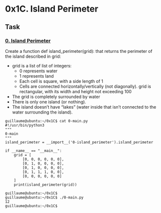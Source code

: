 # 0x1C. Island Perimeter

## Task
### [0. Island Perimeter ](./0-island_perimeter.py)
Create a function def island_perimeter(grid): that returns the perimeter of the island described in grid:

  -  grid is a list of list of integers:
       - 0 represents water
       - 1 represents land
       - Each cell is square, with a side length of 1
       - Cells are connected horizontally/vertically (not diagonally).
        grid is rectangular, with its width and height not exceeding 100
  -  The grid is completely surrounded by water
  -  There is only one island (or nothing).
  -  The island doesn’t have “lakes” (water inside that isn’t connected to the water surrounding the island).
```
guillaume@ubuntu:~/0x1C$ cat 0-main.py
#!/usr/bin/python3
"""
0-main
"""
island_perimeter = __import__('0-island_perimeter').island_perimeter

if __name__ == "__main__":
    grid = [
        [0, 0, 0, 0, 0, 0],
        [0, 1, 0, 0, 0, 0],
        [0, 1, 0, 0, 0, 0],
        [0, 1, 1, 1, 0, 0],
        [0, 0, 0, 0, 0, 0]
    ]
    print(island_perimeter(grid))

guillaume@ubuntu:~/0x1C$ 
guillaume@ubuntu:~/0x1C$ ./0-main.py
12
guillaume@ubuntu:~/0x1C$ 
```